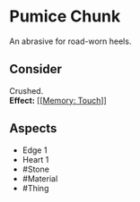 # Pumice Chunk
An abrasive for road-worn heels.
## Consider
Crushed.<br>**Effect:** [[[Memory: Touch](https://uadaf.theevilroot.xyz/rowenarium/element/mem.touch)]]
## Aspects
- Edge 1
- Heart 1
- #Stone
- #Material
- #Thing